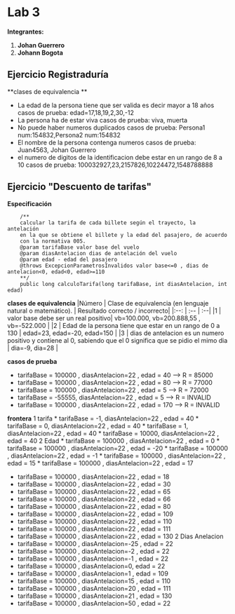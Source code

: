 # Lab 3
**Integrantes:**
1. **Johan Guerrero**
2. **Johann Bogota**


## Ejercicio Registraduría
**clases de equivalencia **
- La edad de la persona tiene que ser valida es decir mayor a 18 años
		casos de prueba: edad=17,18,19,2,30,-12
- La persona ha de estar viva
		casos de prueba: viva, muerta
- No puede haber numeros duplicados
		casos de prueba: Persona1 num:154832,Persona2 num:154832 
- El nombre de la persona contenga numeros
		casos de prueba: Juan4563, Johan Guerrero
- el numero de digitos de la identificacion debe estar en un rango de 8 a 10
		casos de prueba: 100032927,23,2157826,10224472,1548788888


## Ejercicio "Descuento de tarifas"
**Especificación**
~~~
	/**
	calcular la tarifa de cada billete según el trayecto, la antelación
	en la que se obtiene el billete y la edad del pasajero, de acuerdo
	con la normativa 005.
	@param tarifaBase valor base del vuelo
	@param diasAntelacion dias de antelación del vuelo
	@param edad - edad del pasajero
	@throws ExcepcionParametrosInvalidos valor base<=0 , dias de antelacion<0, edad<0, edad>=110
	**/
	public long calculoTarifa(long tarifaBase, int diasAntelacion, int edad)
~~~
**clases de equivalencia**
|Número | Clase de equivalencia (en lenguaje natural o matemático). | Resultado correcto / incorrecto|
|:--: | :-- | :--|
|1 | valor base debe ser un real positivo| vb=100.000, vb=200.888,55 , vb=-522.000 |
|2 | Edad de la persona tiene que estar en un rango de 0 a 130 | edad=23, edad=-20, edad=150 |
|3 | dias de antelacion es un numero positivo y contiene al 0, sabiendo que el 0 significa que se pidio el mimo dia | dia=-9, dia=28 |

**casos de prueba**
 * tarifaBase = 100000 , diasAntelacion=22 , edad = 40 --> R = 85000
 * tarifaBase = 100000 , diasAntelacion=22 , edad = 80 --> R = 77000
 * tarifaBase = 100000 , diasAntelacion=22 , edad = 5 --> R = 72000
 * tarifaBase = -55555, diasAntelacion=22 , edad = 5 --> R = INVALID
 * tarifaBase = 100000 , diasAntelacion=22 , edad = 170 --> R = INVALID

**frontera**
	1 tarifa
 		* tarifaBase = -1, diasAntelacion=22 , edad = 40 
 		* tarifaBase = 0, diasAntelacion=22 , edad = 40 
 		* tarifaBase = 1, diasAntelacion=22 , edad = 40
 		* tarifaBase = 10000, diasAntelacion=22 , edad = 40
	2 Edad
 		* tarifaBase = 100000 , diasAntelacion=22 , edad = 0
 		* tarifaBase = 100000 , diasAntelacion=22 , edad = -20
 		* tarifaBase = 100000 , diasAntelacion=22 , edad = -1
 		* tarifaBase = 100000 , diasAntelacion=22 , edad = 15
 		* tarifaBase = 100000 , diasAntelacion=22 , edad = 17
 * tarifaBase = 100000 , diasAntelacion=22 , edad = 18
 * tarifaBase = 100000 , diasAntelacion=22 , edad = 30
 * tarifaBase = 100000 , diasAntelacion=22 , edad = 65
 * tarifaBase = 100000 , diasAntelacion=22 , edad = 66
 * tarifaBase = 100000 , diasAntelacion=22 , edad = 80
 * tarifaBase = 100000 , diasAntelacion=22 , edad = 109
 * tarifaBase = 100000 , diasAntelacion=22 , edad = 110
 * tarifaBase = 100000 , diasAntelacion=22 , edad = 111
 * tarifaBase = 100000 , diasAntelacion=22 , edad = 130
2 Dias Anelacion
 * tarifaBase = 100000 , diasAntelacion=-25 , edad = 22
 * tarifaBase = 100000 , diasAntelacion=-2 , edad = 22
 * tarifaBase = 100000 , diasAntelacion=-1 , edad = 22
 * tarifaBase = 100000 , diasAntelacion=0, edad = 22
 * tarifaBase = 100000 , diasAntelacion=1 , edad = 109
 * tarifaBase = 100000 , diasAntelacion=15 , edad = 110
 * tarifaBase = 100000 , diasAntelacion=20 , edad = 111
 * tarifaBase = 100000 , diasAntelacion=21 , edad = 130
 * tarifaBase = 100000 , diasAntelacion=50 , edad = 22